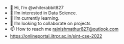 - 👋 Hi, I’m @whiterabbit827
- 👀 I’m interested in Data Science.
- 🌱 I’m currently learning. 
- 💞️ I’m looking to collaborate on projects
- 📫 How to reach me rajnishmathur827@outlook.com
- https://onlineportal.iitrpr.ac.in/sint-cse-2022

<!---
whiterabbit827/whiterabbit827 is a ✨ special ✨ repository because its `README.md` (this file) appears on your GitHub profile.
You can click the Preview link to take a look at your changes.
--->
